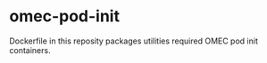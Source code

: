 # omec-pod-init

Dockerfile in this reposity packages utilities required OMEC pod init containers.

